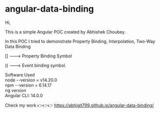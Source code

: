 # angular-data-binding
Hi, <br/>

This is a simple Angular POC created by Abhishek Choubey. <br/>

In this POC I tried to demonstrate Property Binding, Interpolation, Two-Way Data Binding  <br/>

[] ---> Property Binding Symbol  <br/>

() ---> Event binding symbol.  <br/>

Software Used <br/>
node --version = v14.20.0 <br/>
npm --version = 6.14.17 <br/>
ng version <br/>
Angular CLI: 14.0.0 <br/>

Check my work 👉👉👉 https://abhigit799.github.io/angular-data-binding/

<br/>
